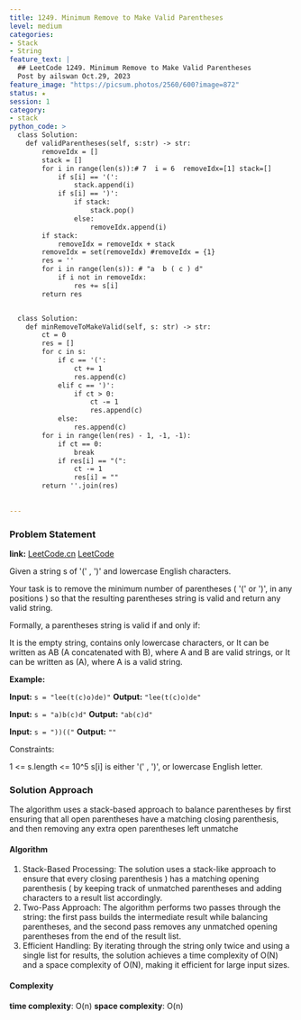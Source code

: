 ```yaml
---
title: 1249. Minimum Remove to Make Valid Parentheses
level: medium
categories:
- Stack
- String
feature_text: |
  ## LeetCode 1249. Minimum Remove to Make Valid Parentheses
  Post by ailswan Oct.29, 2023
feature_image: "https://picsum.photos/2560/600?image=872"
status: ★
session: 1
category:
- stack
python_code: >
  class Solution:
    def validParentheses(self, s:str) -> str:
        removeIdx = []
        stack = []
        for i in range(len(s)):# 7  i = 6  removeIdx=[1] stack=[]
            if s[i] == '(':
                stack.append(i)
            if s[i] == ')':
                if stack:
                    stack.pop()
                else:
                    removeIdx.append(i)
        if stack:
            removeIdx = removeIdx + stack
        removeIdx = set(removeIdx) #removeIdx = {1}
        res = ''
        for i in range(len(s)): # "a  b ( c ) d"
            if i not in removeIdx:
                res += s[i]
        return res


  class Solution:
    def minRemoveToMakeValid(self, s: str) -> str:
        ct = 0
        res = []
        for c in s:
            if c == '(':
                ct += 1
                res.append(c)
            elif c == ')':
                if ct > 0:
                    ct -= 1
                    res.append(c)
            else:
                res.append(c)
        for i in range(len(res) - 1, -1, -1):
            if ct == 0:
                break
            if res[i] == "(":
                ct -= 1
                res[i] = ""
        return ''.join(res)
 
   
---
```


### Problem Statement
**link:**
[LeetCode.cn](https://leetcode.cn/problems/minimum-remove-to-make-valid-parentheses/)
[LeetCode](https://leetcode.com/problems/minimum-remove-to-make-valid-parentheses/)
 
Given a string s of '(' , ')' and lowercase English characters.

Your task is to remove the minimum number of parentheses ( '(' or ')', in any positions ) so that the resulting parentheses string is valid and return any valid string.

Formally, a parentheses string is valid if and only if:

It is the empty string, contains only lowercase characters, or
It can be written as AB (A concatenated with B), where A and B are valid strings, or
It can be written as (A), where A is a valid string.

**Example:**

**Input:** `s = "lee(t(c)o)de)"`
**Output:** `"lee(t(c)o)de"`
 
**Input:** `s = "a)b(c)d"`
**Output:** `"ab(c)d"`
 
**Input:** `s = "))(("`
**Output:** `""`

Constraints:

1 <= s.length <= 10^5
s[i] is either '(' , ')', or lowercase English letter.

### Solution Approach

The algorithm uses a stack-based approach to balance parentheses by first ensuring that all open parentheses have a matching closing parenthesis, and then removing any extra open parentheses left unmatche

#### Algorithm
1. Stack-Based Processing: The solution uses a stack-like approach to ensure that every closing parenthesis ) has a matching opening parenthesis ( by keeping track of unmatched parentheses and adding characters to a result list accordingly.
2. Two-Pass Approach: The algorithm performs two passes through the string: the first pass builds the intermediate result while balancing parentheses, and the second pass removes any unmatched opening parentheses from the end of the result list.
3. Efficient Handling: By iterating through the string only twice and using a single list for results, the solution achieves a time complexity of O(N) and a space complexity of O(N), making it efficient for large input sizes.
#### Complexity
 **time complexity**: O(n)
 **space complexity**: O(n)